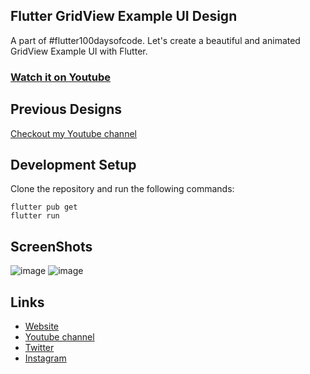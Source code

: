 ## Flutter GridView Example UI Design

A part of #flutter100daysofcode. Let's create a beautiful and animated GridView Example UI with Flutter.

### [Watch it on Youtube](https://youtu.be/sEXekxd_IdM)

## Previous Designs
[Checkout my Youtube channel](https://youtube.com/afgprogrammer)


## Development Setup
Clone the repository and run the following commands:
```
flutter pub get
flutter run
```

## ScreenShots

![image](https://github.com/user-attachments/assets/f9ad4284-bf44-41da-81d0-93fe0d7af463)
![image](https://github.com/user-attachments/assets/76b960a3-f32e-4697-a8e9-535014a23703)



## Links

* [Website](https://afgprogrammer.com)
* [Youtube channel](https://youtube.com/afgprogrammer)
* [Twitter](https://twitter.com/afgprogrammer)
* [Instagram](https://instagram.com/afgprogrammer)
